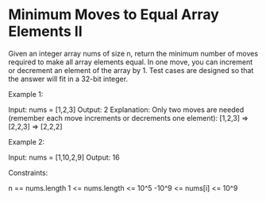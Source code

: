# Minimum Moves to Equal Array Elements II

Given an integer array nums of size n, return the minimum number of moves required to make all array elements equal.
In one move, you can increment or decrement an element of the array by 1.
Test cases are designed so that the answer will fit in a 32-bit integer.

Example 1:

Input: nums = [1,2,3]
Output: 2
Explanation:
Only two moves are needed (remember each move increments or decrements one element):
[1,2,3]  =>  [2,2,3]  =>  [2,2,2]

Example 2:

Input: nums = [1,10,2,9]
Output: 16

Constraints:

n == nums.length
1 <= nums.length <= 10^5
-10^9 <= nums[i] <= 10^9
